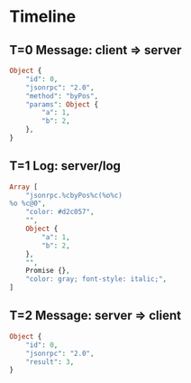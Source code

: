 # Timeline

## T=0 Message: client => server

```php
Object {
    "id": 0,
    "jsonrpc": "2.0",
    "method": "byPos",
    "params": Object {
        "a": 1,
        "b": 2,
    },
}
```

## T=1 Log: server/log

```php
Array [
    "jsonrpc.%cbyPos%c(%o%c)
%o %c@0",
    "color: #d2c057",
    "",
    Object {
        "a": 1,
        "b": 2,
    },
    "",
    Promise {},
    "color: gray; font-style: italic;",
]
```

## T=2 Message: server => client

```php
Object {
    "id": 0,
    "jsonrpc": "2.0",
    "result": 3,
}
```
